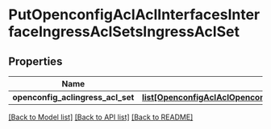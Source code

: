 # PutOpenconfigAclAclInterfacesInterfaceIngressAclSetsIngressAclSet

## Properties
Name | Type | Description | Notes
------------ | ------------- | ------------- | -------------
**openconfig_aclingress_acl_set** | [**list[OpenconfigAclAclOpenconfigaclaclInterfacesIngressaclsetsIngressaclset]**](OpenconfigAclAclOpenconfigaclaclInterfacesIngressaclsetsIngressaclset.md) |  | [optional] 

[[Back to Model list]](../README.md#documentation-for-models) [[Back to API list]](../README.md#documentation-for-api-endpoints) [[Back to README]](../README.md)



